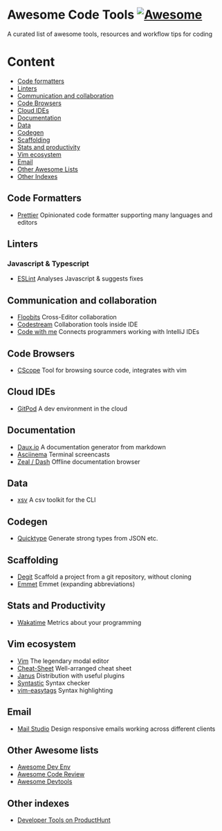 # Awesome Code Tools [![Awesome](https://cdn.rawgit.com/sindresorhus/awesome/d7305f38d29fed78fa85652e3a63e154dd8e8829/media/badge.svg)](https://github.com/sindresorhus/awesome)

A curated list of awesome tools, resources and workflow tips for coding

# Content
- [Code formatters](#code-formatters)
- [Linters](#linters)
- [Communication and collaboration](#communiction-and-collaboration)
- [Code Browsers](#code-browsers)
- [Cloud IDEs](#cloud-ides)
- [Documentation](#documentation)
- [Data](#data)
- [Codegen](#codegen)
- [Scaffolding](#scaffolding)
- [Stats and productivity](#stats-and-productivity)
- [Vim ecosystem](#vim-ecosystem)
- [Email](#email)
- [Other Awesome Lists](#other-awesome-lists)
- [Other Indexes](#other-indexes)

## Code Formatters
- [Prettier](https://prettier.io) Opinionated code formatter supporting many languages and editors

## Linters
### Javascript & Typescript
- [ESLint](https://eslint.org/) Analyses Javascript & suggests fixes

## Communication and collaboration
- [Floobits](https://floobits.com/) Cross-Editor collaboration
- [Codestream](https://www.codestream.com/) Collaboration tools inside IDE
- [Code with me](https://plugins.jetbrains.com/plugin/14896-code-with-me) Connects programmers working with IntelliJ IDEs

## Code Browsers
- [CScope](http://cscope.sourceforge.net/) Tool for browsing source code, integrates with vim

## Cloud IDEs
- [GitPod](https://www.gitpod.io/) A dev environment in the cloud

## Documentation
- [Daux.io](http://daux.io/) A documentation generator from markdown
- [Asciinema](https://asciinema.org) Terminal screencasts
- [Zeal / Dash](https://zealdocs.org) Offline documentation browser

## Data
- [xsv](https://github.com/BurntSushi/xsv) A csv toolkit for the CLI

## Codegen
- [Quicktype](https://github.com/quicktype/quicktype) Generate strong types from JSON etc.

## Scaffolding
- [Degit](https://github.com/Rich-Harris/degit) Scaffold a project from a git repository, without cloning
- [Emmet](https://emmet.io/) Emmet (expanding abbreviations)

## Stats and Productivity
- [Wakatime](https://wakatime.com) Metrics about your programming

## Vim ecosystem
- [Vim](https://vim.org) The legendary modal editor
- [Cheat-Sheet](https://vim.rtorr.com) Well-arranged cheat sheet
- [Janus](https://github.com/carlhuda/janus) Distribution with useful plugins
- [Syntastic](https://github.com/vim-syntastic/syntastic) Syntax checker
- [vim-easytags](https://github.com/xolox/vim-easytags) Syntax highlighting

## Email
- [Mail Studio](https://mailstudio.app) Design responsive emails working across different clients

## Other Awesome lists
- [Awesome Dev Env](https://github.com/jondot/awesome-devenv)
- [Awesome Code Review](https://github.com/joho/awesome-code-review)
- [Awesome Devtools](https://github.com/moimikey/awesome-devtools)

## Other indexes
- [Developer Tools on ProductHunt](https://www.producthunt.com/topics/developer-tools)
